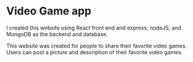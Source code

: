 # Video Game app

I created this website using React front end and express, nodeJS, and MongoDB as the backend and database.  

This website was created for people to share their favorite video games. Users can post a picture and description of their favorite video games. 
